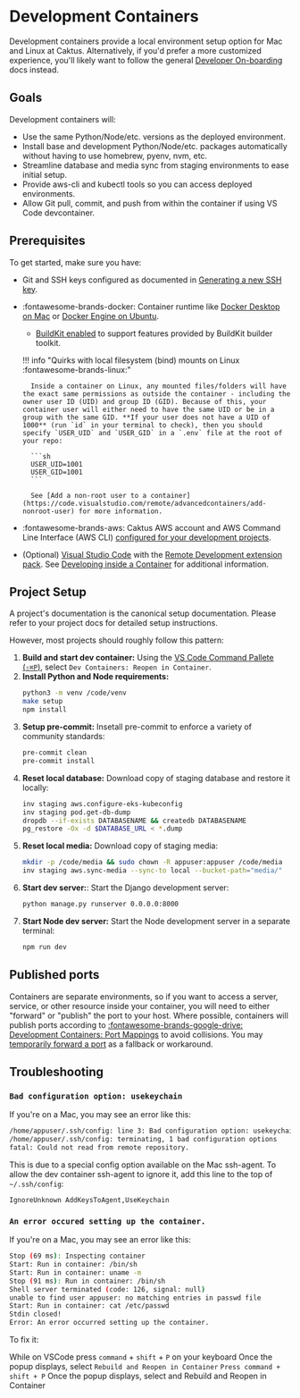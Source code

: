 # Development Containers

Development containers provide a local environment setup option for Mac and Linux at Caktus. Alternatively, if you'd prefer a more customized experience, you'll likely want to follow the general [Developer On-boarding](index.md) docs instead.

## Goals

Development containers will:

* Use the same Python/Node/etc. versions as the deployed environment.
* Install base and development Python/Node/etc. packages automatically without having to use homebrew, pyenv, nvm, etc.
* Streamline database and media sync from staging environments to ease initial setup.
* Provide aws-cli and kubectl tools so you can access deployed environments.
* Allow Git pull, commit, and push from within the container if using VS Code devcontainer.

## Prerequisites

To get started, make sure you have:

* Git and SSH keys configured as documented in [Generating a new SSH key](M1.md#generating-a-new-ssh-key).

* :fontawesome-brands-docker: Container runtime like [Docker Desktop on Mac](https://docs.docker.com/desktop/install/mac-install/) or [Docker Engine on Ubuntu](https://docs.docker.com/engine/install/ubuntu/).

    * [BuildKit enabled](https://docs.docker.com/develop/develop-images/build_enhancements/) to support features provided by BuildKit builder toolkit.

    !!! info "Quirks with local filesystem (bind) mounts on Linux :fontawesome-brands-linux:"

        Inside a container on Linux, any mounted files/folders will have the exact same permissions as outside the container - including the owner user ID (UID) and group ID (GID). Because of this, your container user will either need to have the same UID or be in a group with the same GID. **If your user does not have a UID of 1000** (run `id` in your terminal to check), then you should specify `USER_UID` and `USER_GID` in a `.env` file at the root of your repo:
        
        ```sh
        USER_UID=1001
        USER_GID=1001
        ```
        
        See [Add a non-root user to a container](https://code.visualstudio.com/remote/advancedcontainers/add-nonroot-user) for more information.

* :fontawesome-brands-aws: Caktus AWS account and AWS Command Line Interface (AWS CLI) [configured for your development projects](AWS.md).

* (Optional) [Visual Studio Code](https://code.visualstudio.com/) with the [Remote Development extension pack](https://aka.ms/vscode-remote/download/extension). See [Developing inside a Container](https://code.visualstudio.com/docs/remote/containers) for additional information.

## Project Setup

A project's documentation is the canonical setup documentation. Please refer to your project docs for detailed setup instructions.

However, most projects should roughly follow this pattern:

1. **Build and start dev container:** Using the [VS Code Command Pallete (`⇧⌘P`)](https://code.visualstudio.com/docs/getstarted/userinterface#_command-palette), select `Dev Containers: Reopen in Container`.
2. **Install Python and Node requirements:** 
   ```sh
   python3 -m venv /code/venv
   make setup
   npm install
   ```
3. **Setup pre-commit:** Insetall pre-commit to enforce a variety of community standards:
   ```sh
   pre-commit clean
   pre-commit install
   ```
4. **Reset local database:** Download copy of staging database and restore it locally:
   ```sh
   inv staging aws.configure-eks-kubeconfig
   inv staging pod.get-db-dump
   dropdb --if-exists DATABASENAME && createdb DATABASENAME
   pg_restore -Ox -d $DATABASE_URL < *.dump
   ```
6. **Reset local media:** Download copy of staging media:
   ```sh
   mkdir -p /code/media && sudo chown -R appuser:appuser /code/media
   inv staging aws.sync-media --sync-to local --bucket-path="media/"
   ```
7. **Start dev server:**: Start the Django development server:
   ```sh
   python manage.py runserver 0.0.0.0:8000
   ```
7. **Start Node dev server:** Start the Node development server in a separate terminal:
   ```sh
   npm run dev
   ```

## Published ports

Containers are separate environments, so if you want to access a server, service, or other resource inside your container, you will need to either "forward" or "publish" the port to your host. Where possible, containers will publish ports according to [:fontawesome-brands-google-drive: Development Containers: Port Mappings](https://docs.google.com/spreadsheets/d/11NCiDh7wTqVepw04JI1U4kn8dcRF4VtB9aIE-QEm1Sg/edit#gid=0) to avoid collisions. You may [temporarily forward a port](https://code.visualstudio.com/docs/devcontainers/containers#_temporarily-forwarding-a-port) as a fallback or workaround.

## Troubleshooting

### `Bad configuration option: usekeychain`

If you're on a Mac, you may see an error like this:

```sh
/home/appuser/.ssh/config: line 3: Bad configuration option: usekeychain
/home/appuser/.ssh/config: terminating, 1 bad configuration options
fatal: Could not read from remote repository.
```

This is due to a special config option available on the Mac ssh-agent. To allow the dev container ssh-agent to ignore it, add this line to the top of `~/.ssh/config`:

```config
IgnoreUnknown AddKeysToAgent,UseKeychain
```

### `An error occured setting up the container.`

If you're on a Mac, you may see an error like this:

```sh
Stop (69 ms): Inspecting container
Start: Run in container: /bin/sh
Start: Run in container: uname -m
Stop (91 ms): Run in container: /bin/sh
Shell server terminated (code: 126, signal: null)
unable to find user appuser: no matching entries in passwd file
Start: Run in container: cat /etc/passwd
Stdin closed!
Error: An error occurred setting up the container.
```

To fix it:

While on VSCode press `command` + `shift` + `P` on your keyboard
Once the popup displays, select `Rebuild and Reopen in Container`
`Press command + shift + P`
Once the popup displays, select and Rebuild and Reopen in Container
```